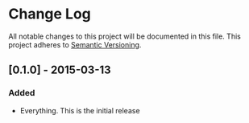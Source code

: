 # Change Log
All notable changes to this project will be documented in this file.
This project adheres to [Semantic Versioning](http://semver.org/).

## [0.1.0] - 2015-03-13
### Added
- Everything. This is the initial release
